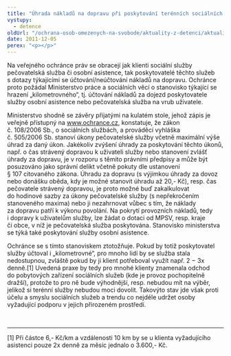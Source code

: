 ```yaml
---
title: "Úhrada nákladů na dopravu při poskytování terénních sociálních služeb osobní asistence a pečovatelská služba"
vystupy:
  - detence
oldUrl: "/ochrana-osob-omezenych-na-svobode/aktuality-z-detenci/aktuality-z-detenci-2011/uhrada-nakladu-na-dopravu-pri-poskytovani-terennich-socialnich-sluzeb-osobni-asistence-a/"
date: 2011-12-05
perex: "<p></p>"
---
```


<!-- imported from the old website -->

<p>Na veřejného ochránce práv se obracejí jak klienti sociální služby pečovatelská služba či osobní asistence, tak poskytovatelé těchto služeb s dotazy týkajícími se účtování/neúčtování nákladů na dopravu. Ochránce proto požádal Ministerstvo práce a sociálních věcí o stanovisko týkající se hrazení „kilometrovného“, tj. účtování nákladů za dojezd poskytovatele služby osobní asistence nebo pečovatelská služba na vrub uživatele.  </p><p>Ministerstvo shodně se závěry přijatými na kulatém stole, jehož zápis je veřejně přístupný na <a href="http://www.ochrance.cz/">www.ochrance.cz</a>, konstatuje, že zákon č. 108/2006 Sb., o sociálních službách, a prováděcí vyhláška č. 505/2006 Sb. stanoví úkony pečovatelské služby včetně maximální výše úhrad za daný úkon. Jakékoliv zvýšení úhrady za poskytování těchto úkonů, např. o čas strávený dopravou k uživateli služby nebo stanovení zvlášť úhrady za dopravu, je v rozporu s těmito právními předpisy a může být posuzováno jako správní delikt včetně pokuty dle ustanovení § 107 citovaného zákona. Úhradu za dopravu (s výjimkou úhrady za dovoz nebo donášku oběda, kdy je možné stanovit úhradu až 20,- Kč), resp. čas pečovatele strávený dopravou, je proto možné buď zakalkulovat do hodinové sazby za úkony pečovatelské služby (s nepřekročením stanoveného maxima) nebo ji nezahrnovat vůbec s tím, že náklady za dopravu patří k výkonu povolání. Na pokrytí provozních nákladů, tedy i dopravy k uživatelům služby, lze žádat o dotaci od MPSV, resp. kraje či obce, v níž je pečovatelská služba poskytována. Stanovisko ministerstva se týká také poskytování služby osobní asistence.  </p><p>Ochránce se s tímto stanoviskem ztotožňuje. Pokud by totiž poskytovatel služby účtoval i „kilometrovné“, pro mnoho lidí by se služba stala nedostupnou, zvláště pokud by ji klient potřeboval využít např. 2 − 3x denně.[1] Uvedená praxe by tedy pro mnohé klienty znamenala odchod do pobytových zařízení sociálních služeb (kde je provoz pochopitelně dražší), protože to pro ně bude výhodnější, resp. nebudou mít na výběr, jelikož si terénní služby nebudou moci dovolit. Takovýto stav jde však proti účelu a smyslu sociálních služeb a trendu co nejdéle udržet osoby vyžadující podporu v jejich přirozeném prostředí.</p><br /><hr /><p>[1] Při částce 6,- Kč/km a vzdálenosti 10 km by se u klienta vyžadujícího asistenci pouze 2x denně za měsíc jednalo o 3.600,- Kč.</p>
